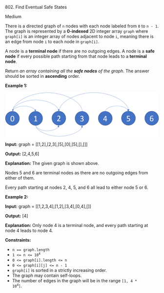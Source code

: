 802\. Find Eventual Safe States

Medium

There is a directed graph of `n` nodes with each node labeled from `0` to `n - 1`. The graph is represented by a **0-indexed** 2D integer array `graph` where `graph[i]` is an integer array of nodes adjacent to node `i`, meaning there is an edge from node `i` to each node in `graph[i]`.

A node is a **terminal node** if there are no outgoing edges. A node is a **safe node** if every possible path starting from that node leads to a **terminal node**.

Return _an array containing all the **safe nodes** of the graph_. The answer should be sorted in **ascending** order.

**Example 1:**

![Illustration of graph](picture1.png)

**Input:** graph = [[1,2],[2,3],[5],[0],[5],[],[]]

**Output:** [2,4,5,6]

**Explanation:** The given graph is shown above. 

Nodes 5 and 6 are terminal nodes as there are no outgoing edges from either of them. 

Every path starting at nodes 2, 4, 5, and 6 all lead to either node 5 or 6.

**Example 2:**

**Input:** graph = [[1,2,3,4],[1,2],[3,4],[0,4],[]]

**Output:** [4]

**Explanation:** Only node 4 is a terminal node, and every path starting at node 4 leads to node 4.

**Constraints:**

*   `n == graph.length`
*   <code>1 <= n <= 10<sup>4</sup></code>
*   `0 <= graph[i].length <= n`
*   `0 <= graph[i][j] <= n - 1`
*   `graph[i]` is sorted in a strictly increasing order.
*   The graph may contain self-loops.
*   The number of edges in the graph will be in the range <code>[1, 4 * 10<sup>4</sup>]</code>.